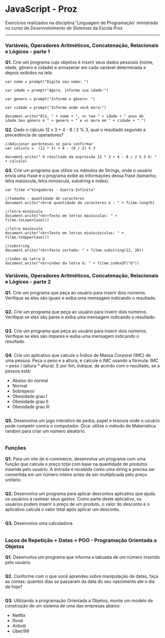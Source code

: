# JavaScript - Proz
Exercícios realizados na disciplina 'Linguagem de Programação' ministrada no curso de _Desenvolvimento de Sistemas_ da Escola Proz

<hr>

### **Variáveis, Operadores Aritméticos, Concatenação, Relacionais e Lógicos - parte 1**

**Q1.** Crie um programa cujo objetivo é inserir seus dados pessoais (nome, idade, gênero e cidade) e armazenar em cada variável determinada e depois exibidos na tela.
```
var nome = prompt("Digite seu nome: ")

var idade = prompt("Agora, informe sua idade:")

var genero = prompt("Informe o gênero: ") 

var cidade = prompt("Informe onde você mora:")

document.write("Olá, " + nome + ", vc tem " + idade + " anos de idade.Seu gênero é " + genero + " e vc mora em " + cidade + ".")
```
**Q2.** Dado o cálculo 12 x 3 + 4 - 8 / 2 % 3, qual o resultado segundo a precedência de operadores?
```
//Adicionar parênteses só para confirmar 
var calculo =  (12 * 3) + 4 - (8 / 2) % 3

document.write(" O resultado da expressão 12 * 3 + 4 - 8 / 2 % 3 é: " + calculo)
```
**Q3.** Crie um programa que utilize os métodos de Strings, onde o usuário envia uma frase e o programa exibe as informações dessa frase (tamanho, letra maiúscula, letra minúscula, substring e index).
```
var filme ="Vingadores - Guerra Infinita"

//tamanho - quantidade de caracteres
document.write("<br>A quantidade de caracteres é : " + filme.length)

//letra minúscula
document.write("<br>Texto em letras maiúsculas: " + filme.toLowerCase())

//letra maiúscula
document.write("<br>Texto em letras minúscúsculas: " + filme.toUpperCase())

//substring
document.write("<br>Texto cortado: " + filme.substring(12, 20))

//index da letra G
document.write("<br>index da letra G: " + filme.indexOf("G"))

```
### **Variáveis, Operadores Aritméticos, Concatenação, Relacionais e Lógicos - parte 2**

**Q1.** Crie um programa que peça ao usuário para inserir dois números. Verifique se eles são iguais e exiba uma mensagem indicando o resultado.
```

```
**Q2.** Crie um programa que peça ao usuário para inserir dois números. Verifique se eles são pares e exiba uma mensagem indicando o resultado.
```

```
**Q3.** Crie um programa que peça ao usuário para inserir dois números. Verifique se eles são ímpares e exiba uma mensagem indicando o resultado.
```

```
**Q4.** Crie um aplicativo que calcule o Índice de Massa Corporal (IMC) de uma pessoa. Peça o peso e a altura, e calcule o IMC usando a fórmula: IMC = peso / (altura * altura). E por fim, indique, de acordo com o resultado, se a pessoa está: 
* Abaixo do normal
* Normal
* Sobrepeso
* Obesidade grau I
* Obesidade grau II
* Obesidade grau III
```

```
**Q5.** Desenvolva um jogo interativo de pedra, papel e tesoura onde o usuário pode competir contra o computador. Dica: utilize o método de Matemática random para criar um número aleatório.
```

```
### **Funções**

**Q1.** Para um site de e-commerce, desenvolva um programa com uma função que calcula o preço total com base na quantidade de produtos inserida pelo usuário. A entrada é recebida como uma string e precisa ser convertida em um número inteiro antes de ser multiplicada pelo preço unitário.
```

```
**Q2.** Desenvolva um programa para aplicar descontos aplicativo que ajuda os usuários a rastrear seus gastos. Como parte deste aplicativo, os usuários podem inserir o preço de um produto, o valor do desconto e o aplicativo calcula o valor total após aplicar um desconto.
```

```
**Q3.** Desenvolva uma calculadora.
```

```
### Laços de Repetição + Datas + POO - Programação Orientada a Objetos

**Q1.** Desenvolva um programa que informa a tabuada de um número inserido pelo usuário.
```

```
**Q2.** Conforme com o que você aprendeu sobre manipulação de datas, faça as contas: quantos dias se passaram da data do seu nascimento até o dia de hoje?
```

```
**Q3.** Utilizando a programação Orientada a Objetos, monte um modelo de construção de um sistema de uma das empresas abaixo: 
* Netflix
* Ifood
* Airbnb
* Uber/99
```

```
